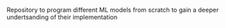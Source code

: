 Repository to program different ML models from scratch to gain a deeper undertsanding of their implementation